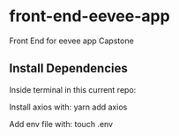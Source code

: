 # front-end-eevee-app
Front End for eevee app Capstone

## Install Dependencies
Inside terminal in this current repo:

Install axios with:
    yarn add axios

Add env file with:
    touch .env


